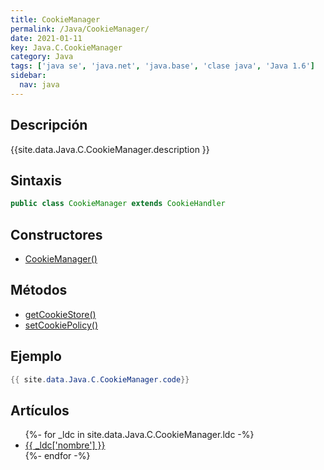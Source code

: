 ```yaml
---
title: CookieManager
permalink: /Java/CookieManager/
date: 2021-01-11
key: Java.C.CookieManager
category: Java
tags: ['java se', 'java.net', 'java.base', 'clase java', 'Java 1.6']
sidebar: 
  nav: java
---
```


## Descripción
{{site.data.Java.C.CookieManager.description }}

## Sintaxis
~~~java
public class CookieManager extends CookieHandler
~~~

## Constructores
* [CookieManager()](/Java/CookieManager/CookieManager/)

## Métodos
* [getCookieStore()](/Java/CookieManager/getCookieStore)
* [setCookiePolicy()](/Java/CookieManager/setCookiePolicy)

## Ejemplo
~~~java
{{ site.data.Java.C.CookieManager.code}}
~~~

## Artículos
<ul>
{%- for _ldc in site.data.Java.C.CookieManager.ldc -%}
   <li>
       <a href="{{_ldc['url'] }}">{{ _ldc['nombre'] }}</a>
   </li>
{%- endfor -%}
</ul>
